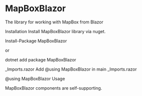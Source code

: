 # MapBoxBlazor
The library for working with MapBox from Blazor
     
Installation
Install MapBoxBlazor library via nuget.

Install-Package MapBoxBlazor

or

dotnet add package MapBoxBlazor

_Imports.razor
Add @using MapBoxBlazor in main _Imports.razor

@using MapBoxBlazor
Usage

MapBoxBlazor components are self-supporting.


<MapBoxView></MapBoxView>
